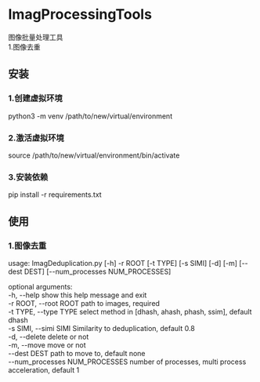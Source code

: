 # ImagProcessingTools
图像批量处理工具  
1.图像去重

## 安装
### 1.创建虚拟环境
python3 -m venv /path/to/new/virtual/environment
### 2.激活虚拟环境
source /path/to/new/virtual/environment/bin/activate
### 3.安装依赖
pip install -r requirements.txt

## 使用
### 1.图像去重
usage: ImagDeduplication.py [-h] -r ROOT [-t TYPE] [-s SIMI] [-d] [-m]
                            [--dest DEST] [--num_processes NUM_PROCESSES]  

optional arguments:  
  -h, --help            show this help message and exit  
  -r ROOT, --root ROOT  path to images, required  
  -t TYPE, --type TYPE  select method in [dhash, ahash, phash, ssim], default
                        dhash  
  -s SIMI, --simi SIMI  Similarity to deduplication, default 0.8  
  -d, --delete          delete or not  
  -m, --move            move or not  
  --dest DEST           path to move to, default none  
  --num_processes NUM_PROCESSES
                        number of processes, multi process acceleration,
                        default 1  